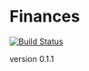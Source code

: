 Finances
========

[![Build Status](https://drone.io/github.com/Afonasev/Finances/status.png)](https://drone.io/github.com/Afonasev/Finances/latest)

version 0.1.1
